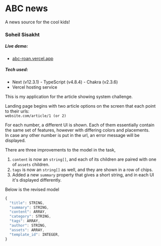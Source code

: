 # ABC news

A news source for the cool kids!

### Soheil Sisakht

##### Live demo:

- [abc-roan.vercel.app](http://abc-roan.vercel.app/)

##### Tech used:

- Next (v12.3.1) - TypeScript (v4.8.4) - Chakra (v2.3.6)
- Vercel hosting service

This is my application for the article showing
system challenge.

Landing page begins with two article options on
the screen that each point to their urls:  
`website.com/article/1 (or 2)`

For each number, a different UI is shown. Each
of them essentially contain the same set of features,
however with differing colors and placements.  
In case any other number is put in the url, an
error message will be displayed.

There are three improvements to the model in the
task,

1. `content` is now an `string[]`, and each of
   its children are paired with one of `assets`
   children.
2. `tags` is now an `string[]` as well, and they
   are shown in a row of chips.
3. Added a new `summary` property that gives a short
   string, and in each UI it's displayed differently.

Below is the revised model

```js
{
  "title": STRING,
  "summary": STRING,
  "content": ARRAY,
  "category": STRING,
  "tags": ARRAY,
  "author": STRING,
  "assets": ARRAY,
  "template_id": INTEGER,
}
```
